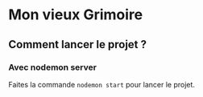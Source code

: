 # Mon vieux Grimoire


## Comment lancer le projet ? 

### Avec nodemon server

Faites la commande `nodemon start` pour lancer le projet. 
